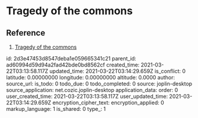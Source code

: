 # Tragedy of the commons

## Reference
1. [Tragedy of the commons](https://en.wikipedia.org/wiki/Tragedy_of_the_commons)

id: 2d3e47453d8547deba1e059665341c21
parent_id: ad60994d59d94a2fad42bde0bd8562cf
created_time: 2021-03-22T03:13:58.117Z
updated_time: 2021-03-22T03:14:29.659Z
is_conflict: 0
latitude: 0.00000000
longitude: 0.00000000
altitude: 0.0000
author: 
source_url: 
is_todo: 0
todo_due: 0
todo_completed: 0
source: joplin-desktop
source_application: net.cozic.joplin-desktop
application_data: 
order: 0
user_created_time: 2021-03-22T03:13:58.117Z
user_updated_time: 2021-03-22T03:14:29.659Z
encryption_cipher_text: 
encryption_applied: 0
markup_language: 1
is_shared: 0
type_: 1
